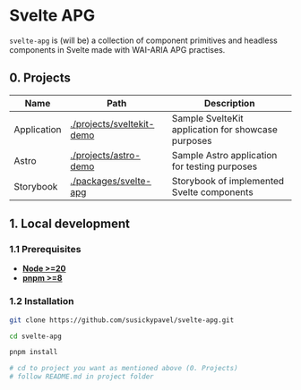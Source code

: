 # Svelte APG

`svelte-apg` is (will be) a collection of component primitives and headless components in Svelte made with WAI-ARIA APG practises.

## 0. Projects

| Name        | Path                                                   | Description                                        |
| ----------- | ------------------------------------------------------ | -------------------------------------------------- |
| Application | [./projects/sveltekit-demo](./projects/sveltekit-demo) | Sample SvelteKit application for showcase purposes |
| Astro       | [./projects/astro-demo](./projects/astro-demo)         | Sample Astro application for testing purposes      |
| Storybook   | [./packages/svelte-apg](./packages/svelte-apg)         | Storybook of implemented Svelte components         |

## 1. Local development

### 1.1 Prerequisites

- [**Node >=20**](https://nodejs.org/en)
- [**pnpm >=8**](https://pnpm.io)

### 1.2 Installation

```sh
git clone https://github.com/susickypavel/svelte-apg.git

cd svelte-apg

pnpm install

# cd to project you want as mentioned above (0. Projects)
# follow README.md in project folder
```
